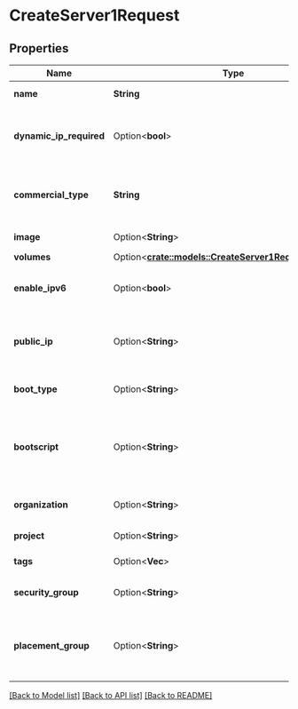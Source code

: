 # CreateServer1Request

## Properties

Name | Type | Description | Notes
------------ | ------------- | ------------- | -------------
**name** | **String** | The server name | 
**dynamic_ip_required** | Option<**bool**> | Define if a dynamic IP is required for the instance | [optional]
**commercial_type** | **String** | Define the server commercial type (i.e. GP1-S) | 
**image** | Option<**String**> | The server image ID | [optional]
**volumes** | Option<[**crate::models::CreateServer1RequestVolumes**](CreateServer1_request_volumes.md)> |  | [optional]
**enable_ipv6** | Option<**bool**> | True if IPv6 is enabled on the server | [optional]
**public_ip** | Option<**String**> | The ID of the reserved IP to attach to the server | [optional]
**boot_type** | Option<**String**> | The boot type to use | [optional][default to Local]
**bootscript** | Option<**String**> | The bootscript ID to use when `boot_type` is set to `bootscript` | [optional]
**organization** | Option<**String**> | The server organization ID | [optional]
**project** | Option<**String**> | The server project ID | [optional]
**tags** | Option<**Vec<String>**> | The server tags | [optional]
**security_group** | Option<**String**> | The security group ID | [optional]
**placement_group** | Option<**String**> | Placement group ID if server must be part of a placement group | [optional]

[[Back to Model list]](../README.md#documentation-for-models) [[Back to API list]](../README.md#documentation-for-api-endpoints) [[Back to README]](../README.md)


